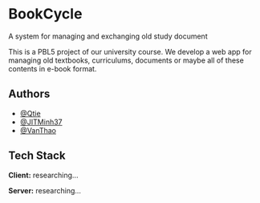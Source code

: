 # BookCycle
A system for managing and exchanging old study document

This is a PBL5 project of our university course. We develop a web app for managing old textbooks, curriculums, documents or maybe all of these contents in e-book format.



## Authors

- [@Qtie](https://github.com/JustQtie)
- [@JITMinh37](https://github.com/JITMinh37)
- [@VanThao](https://github.com/JITMinh37)


## Tech Stack

**Client:**  researching...

**Server:**  researching...

